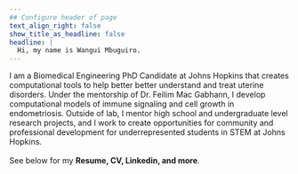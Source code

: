 ```yaml
---
## Configure header of page
text_align_right: false
show_title_as_headline: false
headline: |
  Hi, my name is Wangui Mbuguiro.
---
```


<!-- this is a subheadline -->
I am a Biomedical Engineering PhD Candidate at Johns Hopkins that creates computational tools to help better better understand and treat uterine disorders. Under the mentorship of Dr. Feilim Mac Gabhann, I develop computational models of immune signaling and cell growth in endometriosis. Outside of lab, I mentor high school and undergraduate level research projects, and I work to create opportunities for community and professional development for underrepresented students in STEM at Johns Hopkins. <br /><br /><i class="fas fa-laptop-code"></i> See below for my <b>Resume, CV, Linkedin, and more</b>.  
